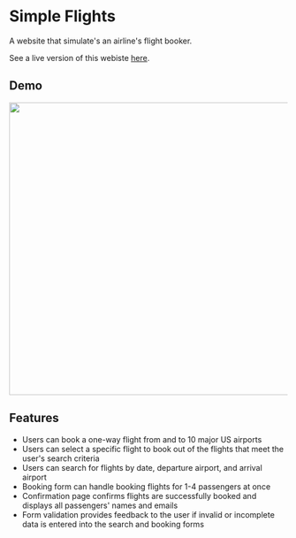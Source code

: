 # Simple Flights

A website that simulate's an airline's flight booker.

See a live version of this webiste [here](http://www.simple-flights.com/).

## Demo

<img src='https://gfycat.com/fairbackgardensnake' frameborder='0' scrolling='no' allowfullscreen width='640' height='529'></img>

## Features

* Users can book a one-way flight from and to 10 major US airports
* Users can select a specific flight to book out of the flights that meet the user's search criteria
* Users can search for flights by date, departure airport, and arrival airport
* Booking form can handle booking flights for 1-4 passengers at once
* Confirmation page confirms flights are successfully booked and displays all passengers' names and emails
* Form validation provides feedback to the user if invalid or incomplete data is entered into the search and booking forms